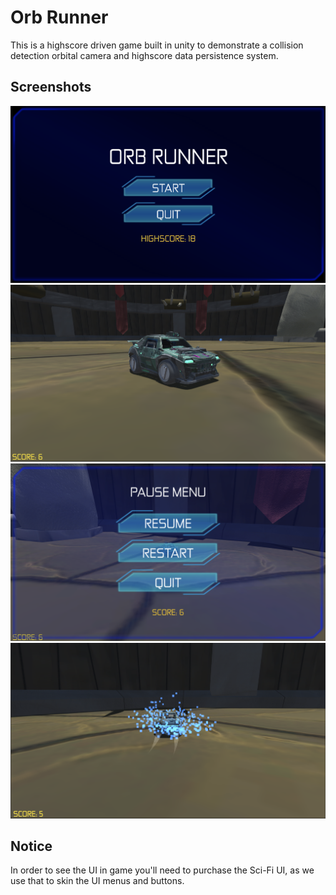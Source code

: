 # Orb Runner

This is a highscore driven game built in unity to demonstrate a collision detection orbital camera and highscore data persistence system.

## Screenshots

![In Game](screenshots/screenshot1.png)
<br />
![In Game](screenshots/screenshot3.png)
<br />
![In Game](screenshots/screenshot4.png)
<br />
![In Game](screenshots/screenshot2.png)

## Notice

In order to see the UI in game you'll need to purchase the Sci-Fi UI, as we use that to skin the UI menus and buttons.